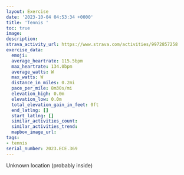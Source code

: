 ```yaml
---
layout: Exercise
date: '2023-10-04 04:53:34 +0000'
title: 'Tennis '
toc: true
image:
description:
strava_activity_url: https://www.strava.com/activities/9972857258
exercise_data:
  emoji:
  average_heartrate: 115.5bpm
  max_heartrate: 134.0bpm
  average_watts: W
  max_watts: W
  distance_in_miles: 0.2mi
  pace_per_mile: 8m30s/mi
  elevation_high: 0.0m
  elevation_low: 0.0m
  total_elevation_gain_in_feet: 0ft
  end_latlng: []
  start_latlng: []
  similar_activities_count:
  similar_activities_trend:
  mapbox_image_url:
tags:
- tennis
serial_number: 2023.ECE.369
---
```

Unknown location (probably inside)
